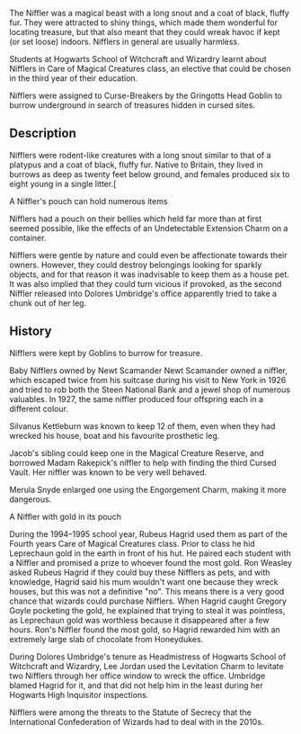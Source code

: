 The Niffler was a magical beast with a long snout and a coat of black, fluffy fur. They were attracted to shiny things, 
which made them wonderful for locating treasure, but that also meant that they could wreak havoc if kept (or set loose) 
indoors. Nifflers in general are usually harmless.

Students at Hogwarts School of Witchcraft and Wizardry learnt about Nifflers in Care of Magical Creatures class, an 
elective that could be chosen in the third year of their education.

Nifflers were assigned to Curse-Breakers by the Gringotts Head Goblin to burrow underground in search of treasures 
hidden in cursed sites.

## Description
Nifflers were rodent-like creatures with a long snout similar to that of a platypus and a coat of black, fluffy fur.
Native to Britain, they lived in burrows as deep as twenty feet below ground, and females produced six to eight young in 
a single litter.[

A Niffler's pouch can hold numerous items

Nifflers had a pouch on their bellies which held far more than at first seemed possible, like the effects of an 
Undetectable Extension Charm on a container.

Nifflers were gentle by nature and could even be affectionate towards their owners. However, they could destroy 
belongings looking for sparkly objects, and for that reason it was inadvisable to keep them as a house pet. It was 
also implied that they could turn vicious if provoked, as the second Niffler released into Dolores Umbridge's office 
apparently tried to take a chunk out of her leg.


## History
Nifflers were kept by Goblins to burrow for treasure.

Baby Nifflers owned by Newt Scamander
Newt Scamander owned a niffler, which escaped twice from his suitcase during his visit to New York in 1926 and tried to 
rob both the Steen National Bank and a jewel shop of numerous valuables. In 1927, the same niffler produced four 
offspring each in a different colour.

Silvanus Kettleburn was known to keep 12 of them, even when they had wrecked his house, boat and his favourite 
prosthetic leg.

Jacob's sibling could keep one in the Magical Creature Reserve, and borrowed Madam Rakepick's niffler to help with 
finding the third Cursed Vault. Her niffler was known to be very well behaved.

Merula Snyde enlarged one using the Engorgement Charm, making it more dangerous.


A Niffler with gold in its pouch

During the 1994–1995 school year, Rubeus Hagrid used them as part of the Fourth years Care of Magical Creatures class. 
Prior to class he hid Leprechaun gold in the earth in front of his hut. He paired each student with a Niffler and 
promised a prize to whoever found the most gold. Ron Weasley asked Rubeus Hagrid if they could buy these Nifflers as 
pets, and with knowledge, Hagrid said his mum wouldn't want one because they wreck houses, but this was not a definitive 
"no". This means there is a very good chance that wizards could purchase Nifflers. When Hagrid caught Gregory Goyle 
pocketing the gold, he explained that trying to steal it was pointless, as Leprechaun gold was worthless because it 
disappeared after a few hours. Ron's Niffler found the most gold, so Hagrid rewarded him with an extremely large slab 
of chocolate from Honeydukes.

During Dolores Umbridge's tenure as Headmistress of Hogwarts School of Witchcraft and Wizardry, Lee Jordan used the 
Levitation Charm to levitate two Nifflers through her office window to wreck the office. Umbridge blamed Hagrid for it, 
and that did not help him in the least during her Hogwarts High Inquisitor inspections.

Nifflers were among the threats to the Statute of Secrecy that the International Confederation of Wizards had to deal 
with in the 2010s.
